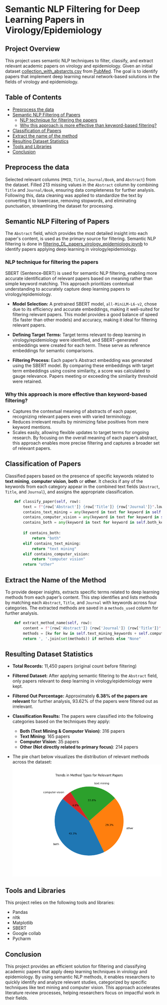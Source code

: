 # Semantic NLP Filtering for Deep Learning Papers in Virology/Epidemiology

## Project Overview
This project uses semantic NLP techniques to filter, classify, and extract relevant academic papers on virology and epidemiology. Given an initial dataset [collection_with_abstarcts.csv](https://github.com/Pravitha92/Semantic_NLP_Filtering/blob/main/collection_with_abstracts.csv) from [PubMed](https://pubmed.ncbi.nlm.nih.gov/). The goal is to identify papers that implement deep learning neural network-based solutions in the fields of virology and epidemiology.

## Table of Contents
* [Preprocess the data](https://github.com/Pravitha92/Semantic_NLP_Filtering/blob/main/README.md#preprocess-the-data)
* [Semantic NLP Filtering of Papers](https://github.com/Pravitha92/Semantic_NLP_Filtering/blob/main/README.md#semantic-nlp-filtering-of-papers)
    * [NLP technique for filtering the papers](https://github.com/Pravitha92/Semantic_NLP_Filtering/blob/main/README.md#nlp-technique-for-filtering-the-papers)
    * [Why this approach is more effective than keyword-based filtering?](https://github.com/Pravitha92/Semantic_NLP_Filtering/blob/main/README.md#why-this-approach-is-more-effective-than-keyword-based-filtering)
* [Classification of Papers](https://github.com/Pravitha92/Semantic_NLP_Filtering/blob/main/README.md#classification-of-papers)
* [Extract the name of the method](https://github.com/Pravitha92/Semantic_NLP_Filtering/blob/main/README.md#extract-the-name-of-the-method)
* [Resulting Dataset Statistics](https://github.com/Pravitha92/Semantic_NLP_Filtering/blob/main/README.md#resulting-dataset-statistics)
* [Tools and Libraries](https://github.com/Pravitha92/Semantic_NLP_Filtering/blob/main/README.md#tools-and-libraries)
* [Conclusion](https://github.com/Pravitha92/Semantic_NLP_Filtering/blob/main/README.md#conclusion)

## Preprocess the data
Selected relevant columns (`PMID`, `Title`, `Journal/Book`, and `Abstract`) from the dataset. Filled 213 missing values in the `Abstract` column by combining 
`Title`  and `Journal/Book`, ensuring data completeness for further analysis. Following this, data cleaning was applied to standardize the text by converting it 
to lowercase, removing stopwords, and eliminating punctuation, streamlining the dataset for processing.

## Semantic NLP Filtering of Papers
The `Abstract` field, which provides the most detailed insight into each paper's content, is used as the primary source for filtering. Semantic NLP filtering is done in [filtering_DL_papers_virology_epidemiology.ipynb]() to identify papers applying deep learning in virology/epidemiology.
### NLP technique for filtering the papers
SBERT (Sentence-BERT) is used for semantic NLP filtering, enabling more accurate identification of relevant papers based on meaning rather than simple keyword matching. This approach prioritizes contextual understanding to accurately capture deep learning papers to virology/epidemiology.
- **Model Selection:**
    A pretrained SBERT model, `all-MiniLM-L6-v2`, chose due to its efficiency and accurate embeddings, making it well-suited for filtering relevant papers. This 
   model provides a good balance of speed (5x faster than other models) and accuracy, making it ideal for filtering relevant papers.
  
- **Defining Target Terms:** 
    Target terms relevant to deep learning in virology/epidemiology were identified, and SBERT-generated embeddings were created for each term. These serve as          reference embeddings for semantic comparisons.
  
- **Filtering Process:**
 Each paper’s Abstract embedding was generated using the SBERT model. By comparing these embeddings with target term embeddings using cosine similarity, a score was calculated to gauge relevance. Papers meeting or exceeding the similarity threshold were retained.

### Why this approach is more effective than keyword-based filtering?
- Captures the contextual meaning of abstracts of each paper, recognizing relevant papers even with varied terminology.
- Reduces irrelevant results by minimizing false positives from mere keyword mentions.
- Scales easily, allowing flexible updates to target terms for ongoing research.
By focusing on the overall meaning of each paper’s abstract, this approach enables more precise filtering and captures a broader set of relevant papers.

## Classification of Papers 
Classified papers based on the presence of specific keywords related to **text mining**, **computer vision**, **both** or **other**. It checks if any of the keywords from each category appear in the combined text fields (`Abstract`, `Title`, and `Journal`), and assigns the appropriate classification.

```python
    def classify_paper(self, row):
        text = f"{row['Abstract']} {row['Title']} {row['Journal']}".lower()
        contains_text_mining = any(keyword in text for keyword in self.text_mining_keywords)
        contains_computer_vision = any(keyword in text for keyword in self.computer_vision_keywords)
        contains_both = any(keyword in text for keyword in self.both_keywords)

        if contains_both:
            return "both"
        elif contains_text_mining:
            return "text mining"
        elif contains_computer_vision:
            return "computer vision"
        return "other"

```

## Extract the Name of the Method
To provide deeper insights, extracts specific terms related to deep learning methods from each paper’s content. This step identifies and lists methods by matching each `Abstract`, `Title`, and `Journal` with keywords across four categories. The extracted methods are saved in a `methods_used` column for further analysis.

```python
    def extract_method_name(self, row):
        content = f"{row['Abstract']} {row['Journal']} {row['Title']}".lower()
        methods = [kw for kw in self.text_mining_keywords + self.computer_vision_keywords + self.both_keywords + self.other_keywords if re.search(rf'\b{kw}\b', content)]
        return ', '.join(set(methods)) if methods else "None"

```

## Resulting Dataset Statistics
* **Total Records:** 11,450 papers (original count before filtering)
* **Filtered Dataset:** After applying semantic filtering to the `Abstract` field, only papers relevant to deep learning in virology/epidemiology were kept.
* **Filtered Out Percentage:** Approximately **6.38%  of the papers are relevant** for further analysis, 93.62% of the papers were filtered out as irrelevant.

* **Classification Results:**
The papers were classified into the following categories based on the techniques they apply:
   - **Both (Text Mining & Computer Vision)**: 316 papers
   - **Text Mining**: 165 papers
   - **Computer Vision**: 35 papers
   - **Other (Not directly related to primary focus)**: 214 papers

* The pie chart below visualizes the distribution of relevant methods across the dataset:
    <img src="https://github.com/Pravitha92/Semantic_NLP_Filtering/blob/main/trends_in_methoods_types.png" width="700" alt="Trends in Methods Types">

## Tools and Libraries
This project relies on the following tools and libraries:
- Pandas 
- nltk
- Matplotlib
- SBERT
- Google collab
- Pycharm

## Conclusion
This project provides an efficient solution for filtering and classifying academic papers that apply deep learning techniques in virology and epidemiology. By using semantic NLP methods, it enables researchers to quickly identify and analyze relevant studies, categorized by specific techniques like text mining and computer vision. This approach accelerates literature review processes, helping researchers focus on impactful work in their fields.

